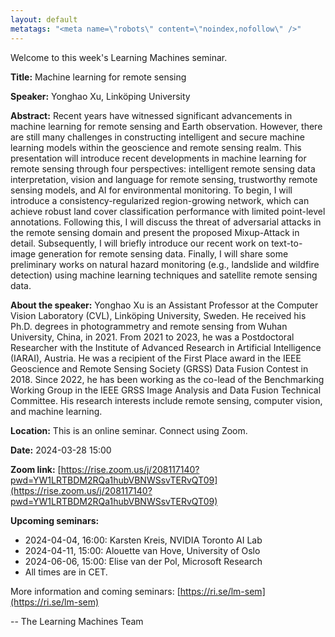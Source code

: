 ```yaml
---
layout: default
metatags: "<meta name=\"robots\" content=\"noindex,nofollow\" />"
---
```

Welcome to this week's Learning Machines seminar.

**Title:** Machine learning for remote sensing

**Speaker:** Yonghao Xu, Linköping University

**Abstract:** Recent years have witnessed significant advancements in machine learning for remote sensing and Earth observation. However, there are still many challenges in constructing intelligent and secure machine learning models within the geoscience and remote sensing realm. This presentation will introduce recent developments in machine learning for remote sensing through four perspectives: intelligent remote sensing data interpretation, vision and language for remote sensing, trustworthy remote sensing models, and AI for environmental monitoring.
To begin, I will introduce a consistency-regularized region-growing network, which can achieve robust land cover classification performance with limited point-level annotations. Following this, I will discuss the threat of adversarial attacks in the remote sensing domain and present the proposed Mixup-Attack in detail. Subsequently, I will briefly introduce our recent work on text-to-image generation for remote sensing data. Finally, I will share some preliminary works on natural hazard monitoring (e.g., landslide and wildfire detection) using machine learning techniques and satellite remote sensing data.

**About the speaker:** Yonghao Xu is an Assistant Professor at the Computer Vision Laboratory (CVL), Linköping University, Sweden. He received his Ph.D. degrees in photogrammetry and remote sensing from Wuhan University, China, in 2021. From 2021 to 2023, he was a Postdoctoral Researcher with the Institute of Advanced Research in Artificial Intelligence (IARAI), Austria. He was a recipient of the First Place award in the IEEE Geoscience and Remote Sensing Society (GRSS) Data Fusion Contest in 2018. Since 2022, he has been working as the co-lead of the Benchmarking Working Group in the IEEE GRSS Image Analysis and Data Fusion Technical Committee. His research interests include remote sensing, computer vision, and machine learning.

**Location:** This is an online seminar. Connect using Zoom.

**Date:** 2024-03-28 15:00

**Zoom link:** [https://rise.zoom.us/j/208117140?pwd=YW1LRTBDM2RQa1hubVBNWSsvTERvQT09](https://rise.zoom.us/j/208117140?pwd=YW1LRTBDM2RQa1hubVBNWSsvTERvQT09)

**Upcoming seminars:**

* 2024-04-04, 16:00: Karsten Kreis, NVIDIA Toronto AI Lab
* 2024-04-11, 15:00: Alouette van Hove, University of Oslo
* 2024-06-06, 15:00: Elise van der Pol, Microsoft Research
* All times are in CET.

More information and coming seminars: [https://ri.se/lm-sem](https://ri.se/lm-sem)

-- The Learning Machines Team

